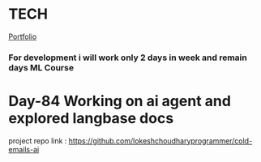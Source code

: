# TECH
[Portfolio](https://www.lokeshdev.in/)
### For development i will work only 2 days in week and remain days ML Course
# Day-84 Working on ai agent  and explored langbase docs

project repo link : https://github.com/lokeshchoudharyprogrammer/cold-emails-ai
 
